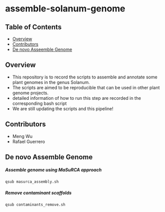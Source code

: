 # assemble-solanum-genome

## Table of Contents

* [Overview](#overview)
* [Contributors](#contributors)
* [De novo Asseemble Genome](#de-novo-assemble-genome)

## Overview
* This repository is to record the scripts to assemble and annotate some plant genomes in the genus Solanum. 
* The scripts are aimed to be reproducible that can be used in other plant genome projects. 
* detailed information of how to run this step are recorded in the corresponding bash script
* We are still updating the scripts and this pipeline! 

## Contributors 
* Meng Wu
* Rafael Guerrero

## De novo Assemble Genome
##### Assemble genome using MaSuRCA approach
```
qsub masurca_assembly.sh
```
##### Remove contaminant scaffolds
```
qsub contaminants_remove.sh
```